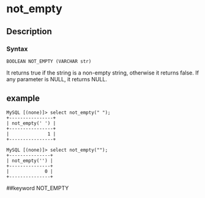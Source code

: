 <!--
Licensed to the Apache Software Foundation (ASF) under one
or more contributor license agreements.  See the NOTICE file
distributed with this work for additional information
regarding copyright ownership.  The ASF licenses this file
to you under the Apache License, Version 2.0 (the
"License"); you may not use this file except in compliance
with the License.  You may obtain a copy of the License at

  http://www.apache.org/licenses/LICENSE-2.0

Unless required by applicable law or agreed to in writing,
software distributed under the License is distributed on an
"AS IS" BASIS, WITHOUT WARRANTIES OR CONDITIONS OF ANY
KIND, either express or implied.  See the License for the
specific language governing permissions and limitations
under the License.
-->

# not_empty
## Description
### Syntax

`BOOLEAN NOT_EMPTY (VARCHAR str)`

It returns true if the string is a non-empty string, otherwise it returns false.
If any parameter is NULL, it returns NULL.



## example

```
MySQL [(none)]> select not_empty(" ");
+----------------+
| not_empty(' ') |
+----------------+
|              1 |
+----------------+

MySQL [(none)]> select not_empty("");
+---------------+
| not_empty('') |
+---------------+
|             0 |
+---------------+
```
##keyword
NOT_EMPTY